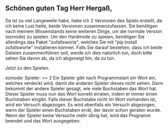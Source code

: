 ## Schönen guten Tag Herr Hergaß,
Da ist zu viel Langeweile habe, habe ich 2 Versionen des Spiels erstellt, da ich keine Lust hatte, beide Versionen zusammenzufassen. Sie benötigen nach meinem Wissenstands keine weiteren Dinge, um die normale Version (ezmode) zu spielen. Um den Hardmode zu spielen, benötigen Sie allerdings das Paket "zufallsworte", welches Sie mit "pip install zufallsworte" installieren können. Falls Sie darauf bestehen, dass ich beide Dateien zusammenführen soll, werde ich dies natürlich tun, doch bitte sehen Sie davon ab, da ich abgeneigt bin, da zu tun.

Jetzt zu den Spielen.

ezmode:
Spieler: >= 2
Ein Spieler gibt nach Programmstart ein Wort ein, welches verdeckt wird, damit die anderen Spieler dieses nicht sehen. Dann bekommt der andere Spieler gesagt, wie viele Buchstaben das Wort hat. Dieser Spieler muss nun das Wort korrekt erraten, indem er immer einen Buchstaben eingibt. Falls dieser Buchstabe nicht im Wort vorhanden ist, wird ein Versuch abgezogen. Es wird ebenfalls ein Versuch abgezogen, wenn der Spieler einen Buchstaben errät, der davor schon geraten wurde. Wenn der Spieler keine Versuche mehr übrig hat, wird das Programm beendet und das Wort ausgegeben.
